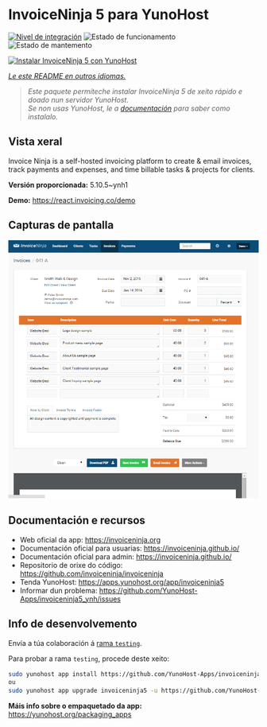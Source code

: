 <!--
NOTA: Este README foi creado automáticamente por <https://github.com/YunoHost/apps/tree/master/tools/readme_generator>
NON debe editarse manualmente.
-->

# InvoiceNinja 5 para YunoHost

[![Nivel de integración](https://dash.yunohost.org/integration/invoiceninja5.svg)](https://ci-apps.yunohost.org/ci/apps/invoiceninja5/) ![Estado de funcionamento](https://ci-apps.yunohost.org/ci/badges/invoiceninja5.status.svg) ![Estado de mantemento](https://ci-apps.yunohost.org/ci/badges/invoiceninja5.maintain.svg)

[![Instalar InvoiceNinja 5 con YunoHost](https://install-app.yunohost.org/install-with-yunohost.svg)](https://install-app.yunohost.org/?app=invoiceninja5)

*[Le este README en outros idiomas.](./ALL_README.md)*

> *Este paquete permíteche instalar InvoiceNinja 5 de xeito rápido e doado nun servidor YunoHost.*  
> *Se non usas YunoHost, le a [documentación](https://yunohost.org/install) para saber como instalalo.*

## Vista xeral

Invoice Ninja is a self-hosted invoicing platform to create & email invoices, track payments and expenses, and time billable tasks & projects for clients.


**Versión proporcionada:** 5.10.5~ynh1

**Demo:** <https://react.invoicing.co/demo>

## Capturas de pantalla

![Captura de pantalla de InvoiceNinja 5](./doc/screenshots/Create-Invoices-in-Seconds.png)

## Documentación e recursos

- Web oficial da app: <https://invoiceninja.org>
- Documentación oficial para usuarias: <https://invoiceninja.github.io/>
- Documentación oficial para admin: <https://invoiceninja.github.io/>
- Repositorio de orixe do código: <https://github.com/invoiceninja/invoiceninja>
- Tenda YunoHost: <https://apps.yunohost.org/app/invoiceninja5>
- Informar dun problema: <https://github.com/YunoHost-Apps/invoiceninja5_ynh/issues>

## Info de desenvolvemento

Envía a túa colaboración á [rama `testing`](https://github.com/YunoHost-Apps/invoiceninja5_ynh/tree/testing).

Para probar a rama `testing`, procede deste xeito:

```bash
sudo yunohost app install https://github.com/YunoHost-Apps/invoiceninja5_ynh/tree/testing --debug
ou
sudo yunohost app upgrade invoiceninja5 -u https://github.com/YunoHost-Apps/invoiceninja5_ynh/tree/testing --debug
```

**Máis info sobre o empaquetado da app:** <https://yunohost.org/packaging_apps>
